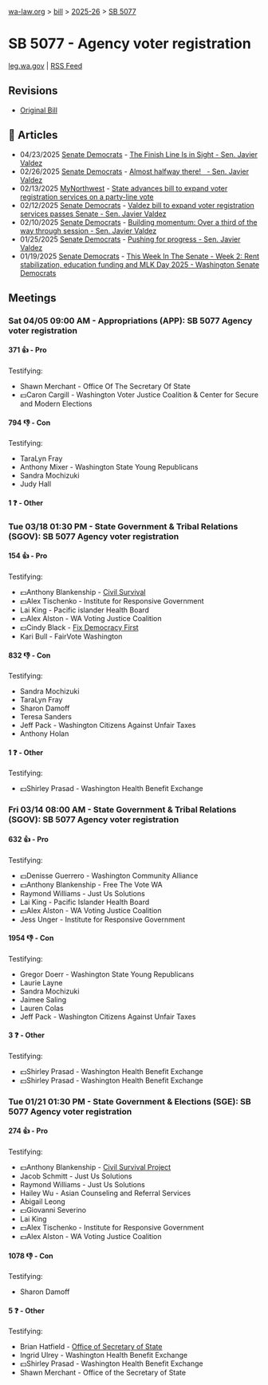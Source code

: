 [wa-law.org](/) > [bill](/bill/) > [2025-26](/bill/2025-26/) > [SB 5077](/bill/2025-26/sb/5077/)

# SB 5077 - Agency voter registration
[leg.wa.gov](https://app.leg.wa.gov/billsummary?BillNumber=5077&Year=2025&Initiative=false) | [RSS Feed](./rss.xml)

## Revisions
* [Original Bill](1/)

## 📰 Articles
* 04/23/2025 [Senate Democrats](/org/senate_democrats/) - [The Finish Line Is in Sight - Sen. Javier Valdez](https://senatedemocrats.wa.gov/valdez/2025/04/23/the-finish-line-is-in-sight/#:~:text=Senate%20Bill%205077)
* 02/26/2025 [Senate Democrats](/org/senate_democrats/) - [Almost halfway there!   - Sen. Javier Valdez](https://senatedemocrats.wa.gov/valdez/2025/02/26/almost-halfway-there/#:~:text=SB%205077)
* 02/13/2025 [MyNorthwest](/org/mynorthwest/) - [State advances bill to expand voter registration services on a party-line vote](https://mynorthwest.com/mynorthwest-politics/bill-voter/4044929#:~:text=Senate%20Bill%205077)
* 02/12/2025 [Senate Democrats](/org/senate_democrats/) - [Valdez bill to expand voter registration services passes Senate - Sen. Javier Valdez](https://senatedemocrats.wa.gov/valdez/2025/02/12/valdez-bill-to-expand-voter-registration-services-passes-senate/#:~:text=Senate%20Bill%205077)
* 02/10/2025 [Senate Democrats](/org/senate_democrats/) - [Building momentum: Over a third of the way through session - Sen. Javier Valdez](https://senatedemocrats.wa.gov/valdez/2025/02/10/building-momentum-over-a-third-of-the-way-through-session/#:~:text=SB%205077)
* 01/25/2025 [Senate Democrats](/org/senate_democrats/) - [Pushing for progress - Sen. Javier Valdez](https://senatedemocrats.wa.gov/valdez/2025/01/24/pushing-for-progress/#:~:text=SB%205077)
* 01/19/2025 [Senate Democrats](/org/senate_democrats/) - [This Week In The Senate - Week 2: Rent stabilization, education funding and MLK Day 2025 - Washington Senate Democrats](https://senatedemocrats.wa.gov/blog/2025/01/19/this-week-in-the-senate-week-2-rent-stabilization-education-funding-and-mlk-day-2025/#:~:text=Senate%20Bill%205077)

## Meetings
### Sat 04/05 09:00 AM - Appropriations (APP): SB 5077 Agency voter registration
#### 371 👍 - Pro
Testifying:
* Shawn Merchant - Office Of The Secretary Of State
* 💵Caron Cargill - Washington Voter Justice Coalition & Center for Secure and Modern Elections

#### 794 👎 - Con
Testifying:
* TaraLyn Fray
* Anthony Mixer - Washington State Young Republicans
* Sandra Mochizuki
* Judy Hall

#### 1 ❓ - Other

### Tue 03/18 01:30 PM - State Government & Tribal Relations (SGOV): SB 5077 Agency voter registration
#### 154 👍 - Pro
Testifying:
* 💵Anthony Blankenship - [Civil Survival](/org/civil_survival/)
* 💵Alex Tischenko - Institute for Responsive Government
* Lai King - Pacific islander Health Board
* 💵Alex Alston - WA Voting Justice Coalition
* 💵Cindy Black - [Fix Democracy First](/org/fix_democracy_first/)
* Kari Bull - FairVote Washington

#### 832 👎 - Con
Testifying:
* Sandra Mochizuki
* TaraLyn Fray
* Sharon Damoff
* Teresa Sanders
* Jeff Pack - Washington Citizens Against Unfair Taxes
* Anthony Holan

#### 1 ❓ - Other
Testifying:
* 💵Shirley Prasad - Washington Health Benefit Exchange

### Fri 03/14 08:00 AM - State Government & Tribal Relations (SGOV): SB 5077 Agency voter registration
#### 632 👍 - Pro
Testifying:
* 💵Denisse Guerrero - Washington Community Alliance
* 💵Anthony Blankenship - Free The Vote WA
* Raymond Williams - Just Us Solutions
* Lai King - Pacific Islander Health Board
* 💵Alex Alston - WA Voting Justice Coalition
* Jess Unger - Institute for Responsive Government

#### 1954 👎 - Con
Testifying:
* Gregor Doerr - Washington State Young Republicans
* Laurie Layne
* Sandra Mochizuki
* Jaimee Saling
* Lauren Colas
* Jeff Pack - Washington Citizens Against Unfair Taxes

#### 3 ❓ - Other
Testifying:
* 💵Shirley Prasad - Washington Health Benefit Exchange
* 💵Shirley Prasad - Washington Health Benefit Exchange

### Tue 01/21 01:30 PM - State Government & Elections (SGE): SB 5077 Agency voter registration
#### 274 👍 - Pro
Testifying:
* 💵Anthony Blankenship - [Civil Survival Project](/org/civil_survival_project/)
* Jacob Schmitt - Just Us Solutions
* Raymond Williams - Just Us Solutions
* Hailey Wu - Asian Counseling and Referral Services
* Abigail Leong
* 💵Giovanni Severino
* Lai King
* 💵Alex Tischenko - Institute for Responsive Government
* 💵Alex Alston - WA Voting Justice Coalition

#### 1078 👎 - Con
Testifying:
* Sharon Damoff

#### 5 ❓ - Other
Testifying:
* Brian Hatfield - [Office of Secretary of State](/org/office_of_secretary_of_state/)
* Ingrid Ulrey - Washington Health Benefit Exchange
* 💵Shirley Prasad - Washington Health Benefit Exchange
* Shawn Merchant - Office of the Secretary of State
